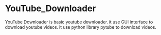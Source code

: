 # YouTube_Downloader
YouTube Downloader is basic youtube downloader. it use GUI interface to download youtube videos. it use python library pytube to download videos. 
